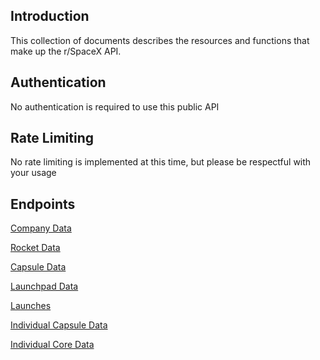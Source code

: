 ## Introduction
This collection of documents describes the resources and functions that make up the r/SpaceX API. 

## Authentication
No authentication is required to use this public API

## Rate Limiting
No rate limiting is implemented at this time, but please be respectful with your usage

## Endpoints
[Company Data](https://github.com/r-spacex/SpaceX-API/wiki/Company-Info)

[Rocket Data](https://github.com/r-spacex/SpaceX-API/wiki/Rocket-Info)

[Capsule Data](https://github.com/r-spacex/SpaceX-API/wiki/Capsule-Info)

[Launchpad Data](https://github.com/r-spacex/SpaceX-API/wiki/Launchpad-Info)

[Launches](https://github.com/r-spacex/SpaceX-API/wiki/Launches)

[Individual Capsule Data](https://github.com/r-spacex/SpaceX-API/wiki/Capsule-Detail)

[Individual Core Data](https://github.com/r-spacex/SpaceX-API/wiki/Core-Details)
